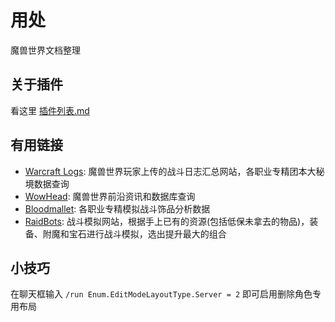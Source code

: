 # 用处

魔兽世界文档整理

## 关于插件

看这里 [插件列表.md](插件列表.md)

## 有用链接

- [Warcraft Logs](https://cn.warcraftlogs.com/): 魔兽世界玩家上传的战斗日志汇总网站，各职业专精团本大秘境数据查询
- [WowHead](https://www.wowhead.com/wow/retail): 魔兽世界前沿资讯和数据库查询
- [Bloodmallet](https://bloodmallet.com/): 各职业专精模拟战斗饰品分析数据
- [RaidBots](https://www.raidbots.com/simbot): 战斗模拟网站，根据手上已有的资源(包括低保未拿去的物品)，装备、附魔和宝石进行战斗模拟，选出提升最大的组合

## 小技巧

在聊天框输入 `/run Enum.EditModeLayoutType.Server = 2` 即可启用删除角色专用布局